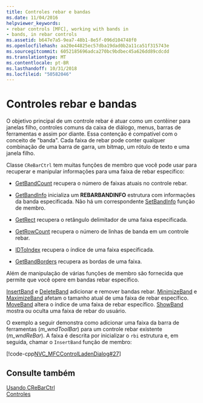 ```yaml
---
title: Controles rebar e bandas
ms.date: 11/04/2016
helpviewer_keywords:
- rebar controls [MFC], working with bands in
- bands, in rebar controls
ms.assetid: b647e7a5-9ea7-48b1-8e5f-096d104748f0
ms.openlocfilehash: aa20e44825ec57dba19dad0b2a11ca51f315743e
ms.sourcegitcommit: 6052185696adca270bc9bdbec45a626dd89cdcdd
ms.translationtype: MT
ms.contentlocale: pt-BR
ms.lasthandoff: 10/31/2018
ms.locfileid: "50582046"
---
```

# <a name="rebar-controls-and-bands"></a>Controles rebar e bandas

O objetivo principal de um controle rebar é atuar como um contêiner para janelas filho, controles comuns da caixa de diálogo, menus, barras de ferramentas e assim por diante. Essa contenção é compatível com o conceito de "banda". Cada faixa de rebar pode conter qualquer combinação de uma barra de garra, um bitmap, um rótulo de texto e uma janela filho.

Classe `CReBarCtrl` tem muitas funções de membro que você pode usar para recuperar e manipular informações para uma faixa de rebar específico:

- [GetBandCount](../mfc/reference/crebarctrl-class.md#getbandcount) recupera o número de faixas atuais no controle rebar.

- [GetBandInfo](../mfc/reference/crebarctrl-class.md#getbandinfo) inicializa um **REBARBANDINFO** estrutura com informações da banda especificada. Não há um correspondente [SetBandInfo](../mfc/reference/crebarctrl-class.md#setbandinfo) função de membro.

- [GetRect](../mfc/reference/crebarctrl-class.md#getrect) recupera o retângulo delimitador de uma faixa especificada.

- [GetRowCount](../mfc/reference/crebarctrl-class.md#getrowcount) recupera o número de linhas de banda em um controle rebar.

- [IDToIndex](../mfc/reference/crebarctrl-class.md#idtoindex) recupera o índice de uma faixa especificada.

- [GetBandBorders](../mfc/reference/crebarctrl-class.md#getbandborders) recupera as bordas de uma faixa.

Além de manipulação de várias funções de membro são fornecida que permite que você opere em bandas rebar específico.

[InsertBand](../mfc/reference/crebarctrl-class.md#insertband) e [DeleteBand](../mfc/reference/crebarctrl-class.md#deleteband) adicionar e remover bandas rebar. [MinimizeBand](../mfc/reference/crebarctrl-class.md#minimizeband) e [MaximizeBand](../mfc/reference/crebarctrl-class.md#maximizeband) afetam o tamanho atual de uma faixa de rebar específico. [MoveBand](../mfc/reference/crebarctrl-class.md#moveband) altera o índice de uma faixa de rebar específico. [ShowBand](../mfc/reference/crebarctrl-class.md#showband) mostra ou oculta uma faixa de rebar do usuário.

O exemplo a seguir demonstra como adicionar uma faixa da barra de ferramentas (*m_wndToolBar*) para um controle rebar existente (*m_wndReBar*). A faixa é descrita por inicializar o `rbi` estrutura e, em seguida, chamar o `InsertBand` função de membro:

[!code-cpp[NVC_MFCControlLadenDialog#27](../mfc/codesnippet/cpp/rebar-controls-and-bands_1.cpp)]

## <a name="see-also"></a>Consulte também

[Usando CReBarCtrl](../mfc/using-crebarctrl.md)<br/>
[Controles](../mfc/controls-mfc.md)

